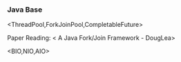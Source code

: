 ### Java Base

<ThreadPool,ForkJoinPool,CompletableFuture>

Paper Reading: < A Java Fork/Join Framework - DougLea>

<Spin And Monitor>

<Concurrent Data Structure>

<Thread>

<BIO,NIO,AIO>


